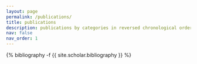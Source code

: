 ```yaml
---
layout: page
permalink: /publications/
title: publications
description: publications by categories in reversed chronological order. generated by jekyll-scholar.
nav: false 
nav_order: 1
---
```

<!-- _pages/publications.md -->
<div class="publications">

{% bibliography -f {{ site.scholar.bibliography }} %}

</div>
